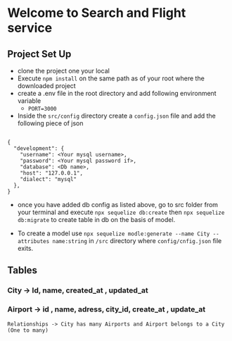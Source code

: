 # Welcome to Search and Flight service

## Project Set Up
- clone the project one your local
- Execute `npm install` on the same path as of your root where the downloaded project
- create a .env file in the root directory and add following environment variable
    - `PORT=3000`
- Inside the `src/config` directory create a `config.json` file and add the following piece of json

```

{
  "development": {
    "username": <Your mysql username>,
    "password": <Your mysql password if>,
    "database": <Db name>,
    "host": "127.0.0.1",
    "dialect": "mysql"
  },
}
```
- once you have added db config as listed above, go to src folder from your terminal and execute `npx sequelize db:create` then `npx sequelize db:migrate` to create table in db on the basis of model.

- To create a model use `npx sequelize modle:generate --name City --attributes name:string` in `/src` directory where `config/cnfig.json` file exits.

## Tables
### City -> Id, name, created_at , updated_at
### Airport -> id , name, adress, city_id, create_at , update_at 
    Relationships -> City has many Airports and Airport belongs to a City (One to many)